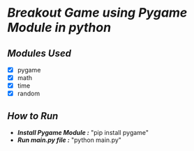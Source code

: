 # _Breakout Game using Pygame Module in python_
## _Modules Used_
- [x] pygame
- [x] math
- [x] time
- [x] random

## _How to Run_
- _**Install Pygame Module :**_ "pip install pygame"
- _**Run main.py file :**_ "python main.py"
